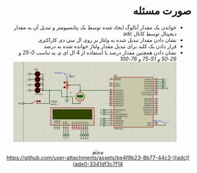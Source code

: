 <div dir="rtl"> 

# صورت مسئله

- خواندن یک مقدار آنالوگ ایجاد شده توسط یک پتانسیومتر و تبدیل آن به مقدار دیجیتال توسط کانال adc 
- نشان دادن مقدار تبدیل شده به ولتاژ بر روی ال سی دی کاراکتری
- قرار دادن یک کلید برای تبدیل مقدار ولتاژ خوانده شده به درصد
- نشان دادن همچنین مقدار درصد با استفاده از 4 ال ای ی به تناسب *0-25* و *26-50* و *51-75* و *76-100*
![image](./adc.jpg)
<div align="center"><a href="./adc.mp4" > ویدئو </div>
<div align="center">
![adc](https://github.com/user-attachments/assets/be4f9b23-8b77-44c3-ade0-3341df3c7f14)
</div> 





</div>
